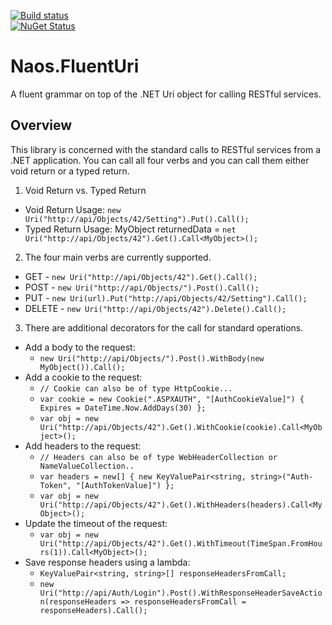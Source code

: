 [![Build status](https://ci.appveyor.com/api/projects/status/github/NaosFramework/Naos.FluentUri?branch=master&svg=true)](https://ci.appveyor.com/project/NaosLLC/naos-fluenturi)
<br/> 
[![NuGet Status](http://nugetstatus.com/Naos.FluentUri.png)](http://nugetstatus.com/packages/Naos.FluentUri)

Naos.FluentUri
=============
A fluent grammar on top of the .NET Uri object for calling RESTful services.

Overview
--------
This library is concerned with the standard calls to RESTful services from a .NET application.  You can call all four verbs and you can call them either void return or a typed return.

1. Void Return vs. Typed Return
 - Void Return Usage: `new Uri("http://api/Objects/42/Setting").Put().Call();`
 - Typed Return Usage: MyObject returnedData = `net Uri("http://api/Objects/42").Get().Call<MyObject>();`

2. The four main verbs are currently supported.
 - GET - `new Uri("http://api/Objects/42").Get().Call();`
 - POST - `new Uri("http://api/Objects/").Post().Call();`
 - PUT - `new Uri(url).Put("http://api/Objects/42/Setting").Call();`
 - DELETE - `new Uri("http://api/Objects/42").Delete().Call();`

3. There are additional decorators for the call for standard operations.
 - Add a body to the request:
    - `new Uri("http://api/Objects/").Post().WithBody(new MyObject()).Call();`
 - Add a cookie to the request:
    - `// Cookie can also be of type HttpCookie...`
    - `var cookie = new Cookie(".ASPXAUTH", "[AuthCookieValue]") { Expires = DateTime.Now.AddDays(30) };`
    - `var obj = new Uri("http://api/Objects/42").Get().WithCookie(cookie).Call<MyObject>();`
 - Add headers to the request:
    - `// Headers can also be of type WebHeaderCollection or NameValueCollection..`
    - `var headers = new[] { new KeyValuePair<string, string>("Auth-Token", "[AuthTokenValue]") };`
    - `var obj = new Uri("http://api/Objects/42").Get().WithHeaders(headers).Call<MyObject>();`
 - Update the timeout of the request:
    - `var obj = new Uri("http://api/Objects/42").Get().WithTimeout(TimeSpan.FromHours(1)).Call<MyObject>();`
 - Save response headers using a lambda:
    - `KeyValuePair<string, string>[] responseHeadersFromCall;`
    - `new Uri("http://api/Auth/Login").Post().WithResponseHeaderSaveAction(responseHeaders => responseHeadersFromCall = responseHeaders).Call();`
